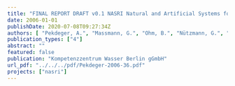 ```yaml
---
title: "FINAL REPORT DRAFT v0.1 NASRI Natural and Artificial Systems for Recharge and Infiltration  Project acronym: NASRI"
date: 2006-01-01
publishDate: 2020-07-08T09:27:34Z
authors: [ "Pekdeger, A.", "Massmann, G.", "Ohm, B.", "Nützmann, G.", "Horner, C.", "Holzbecher, E.", "Wiese, B.", "Greskowiak, J.", "Heberer, T.", "Fanck, B.", "Mechlinski, A.", "Jekel, M.", "Grünheid, S.", "Kutz, K.", "Hübner, U.", "Jacobs, C.", "Chorus, I.", "Bartel, H.", "Grützmacher, G.", "Wessel, G.", "López-Pila, J. M.", "Szewzyk, R. G.", "Dizer, H.", "Fischer, M.", "Bohn, H." ]
publication_types: ["4"]
abstract: ""
featured: false
publication: "Kompetenzzentrum Wasser Berlin gGmbH"
url_pdf: "../../../pdf/Pekdeger-2006-36.pdf"
projects: ["nasri"]
---
```


